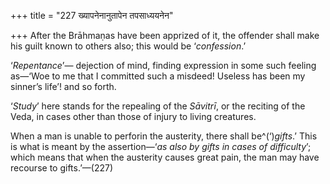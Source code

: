 +++
title = "227 ख्यापनेनानुतापेन तपसाध्ययनेन"

+++
After the Brāhmaṇas have been apprized of it, the offender shall make
his guilt known to others also; this would be ‘*confession*.’

‘*Repentance*’— dejection of mind, finding expression in some such
feeling as—‘Woe to me that I committed such a misdeed! Useless has been
my sinner’s life’! and so forth.

‘*Study*’ here stands for the repealing of the *Sāvitrī*, or the
reciting of the Veda, in cases other than those of injury to living
creatures.

When a man is unable to perforin the austerity, there shall
be^(‘)*gifts*.’ This is what is meant by the assertion—‘*as also by
gifts in cases of difficulty*’; which means that when the austerity
causes great pain, the man may have recourse to gifts.’—(227)


